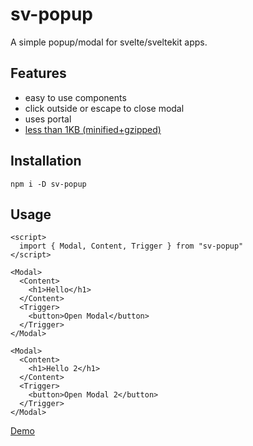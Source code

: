 # sv-popup

A simple popup/modal for svelte/sveltekit apps.

## Features

- easy to use components
- click outside or escape to close modal
- uses portal
- [less than 1KB (minified+gzipped)](https://bundlephobia.com/package/sv-popup)

## Installation

`npm i -D sv-popup`

## Usage

```svelte
<script>
  import { Modal, Content, Trigger } from "sv-popup"
</script>

<Modal>
  <Content>
    <h1>Hello</h1>
  </Content>
  <Trigger>
    <button>Open Modal</button>
  </Trigger>
</Modal>

<Modal>
  <Content>
    <h1>Hello 2</h1>
  </Content>
  <Trigger>
    <button>Open Modal 2</button>
  </Trigger>
</Modal>
```

[Demo](https://sv-popup.sveltethemes.dev/)
